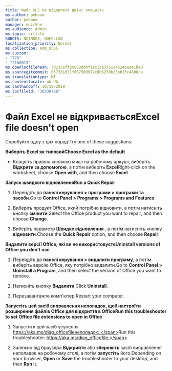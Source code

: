 ```yaml
---
title: Файл XLS не відкрився двічі клацніть
ms.author: pebaum
author: pebaum
manager: mnirkhe
ms.audience: Admin
ms.topic: article
ROBOTS: NOINDEX, NOFOLLOW
localization_priority: Normal
ms.collection: Adm_O365
ms.custom:
- "776"
- "2100015"
ms.openlocfilehash: 7d2356ff2c688dd4f1ec1ca3751c45246eae1ba0
ms.sourcegitcommit: 037331d71f06750d972c0b6278b23bb15c4806ca
ms.translationtype: MT
ms.contentlocale: uk-UA
ms.lasthandoff: 10/18/2019
ms.locfileid: "36530768"
---
```

# <a name="excel-file-doesnt-open"></a><span data-ttu-id="c7c25-102">Файл Excel не відкривається</span><span class="sxs-lookup"><span data-stu-id="c7c25-102">Excel file doesn't open</span></span>

<span data-ttu-id="c7c25-103">Спробуйте одну з цих порад:</span><span class="sxs-lookup"><span data-stu-id="c7c25-103">Try one of these suggestions:</span></span>

<span data-ttu-id="c7c25-104">**Виберіть Excel як типовий**</span><span class="sxs-lookup"><span data-stu-id="c7c25-104">**Choose Excel as the default**</span></span>

* <span data-ttu-id="c7c25-105">Клацніть правою кнопкою миші на робочому аркуші, виберіть **Відкрити за допомогою**, а потім виберіть **Excel**</span><span class="sxs-lookup"><span data-stu-id="c7c25-105">Right-click on the worksheet, choose **Open with**, and then choose **Excel**</span></span>

<span data-ttu-id="c7c25-106">**Запуск швидкого відновлення**</span><span class="sxs-lookup"><span data-stu-id="c7c25-106">**Run a Quick Repair**</span></span>

1. <span data-ttu-id="c7c25-107">Перейдіть до **панелі керування > програми > програми та засоби**.</span><span class="sxs-lookup"><span data-stu-id="c7c25-107">Go to **Control Panel > Programs > Programs and Features**.</span></span>

2. <span data-ttu-id="c7c25-108">Виберіть продукт Office, який потрібно відновити, а потім натисніть кнопку **змінити**.</span><span class="sxs-lookup"><span data-stu-id="c7c25-108">Select the Office product you want to repair, and then choose **Change**.</span></span>

3. <span data-ttu-id="c7c25-109">Виберіть параметр **Швидке відновлення** , а потім натисніть кнопку **відновити**.</span><span class="sxs-lookup"><span data-stu-id="c7c25-109">Choose the **Quick Repair** option, and then choose **Repair**.</span></span>

<span data-ttu-id="c7c25-110">**Видалити версії Office, які ви не використовуєте**</span><span class="sxs-lookup"><span data-stu-id="c7c25-110">**Uninstall versions of Office you don't use**</span></span>

1. <span data-ttu-id="c7c25-111">Перейдіть до **панелі керування > видалити програму**, а потім виберіть версію Office, яку потрібно видалити.</span><span class="sxs-lookup"><span data-stu-id="c7c25-111">Go to **Control Panel > Uninstall a Program**, and then select the version of Office you want to remove.</span></span>

2. <span data-ttu-id="c7c25-112">Натисніть кнопку **Видалити**.</span><span class="sxs-lookup"><span data-stu-id="c7c25-112">Click **Uninstall**.</span></span>

3. <span data-ttu-id="c7c25-113">Перезавантажте комп'ютер.</span><span class="sxs-lookup"><span data-stu-id="c7c25-113">Restart your computer.</span></span>

<span data-ttu-id="c7c25-114">**Запустіть цей засіб виправлення неполадок, щоб настроїти розширення файлів Office для відкриття в Office**</span><span class="sxs-lookup"><span data-stu-id="c7c25-114">**Run this troubleshooter to set Office file extensions to open in Office**</span></span>

1. <span data-ttu-id="c7c25-115">Запустити цей засіб усунення https://aka.ms/diag_officefileнеполадок:.</span><span class="sxs-lookup"><span data-stu-id="c7c25-115">Run this troubleshooter: https://aka.ms/diag_officefile.</span></span>

2. <span data-ttu-id="c7c25-116">Залежно від браузера **Відкрийте** або **збережіть** засіб виправлення неполадок на робочому столі, а потім **запустіть** його.</span><span class="sxs-lookup"><span data-stu-id="c7c25-116">Depending on your browser, **Open** or **Save** the troubleshooter to your desktop, and then **Run** it.</span></span>
